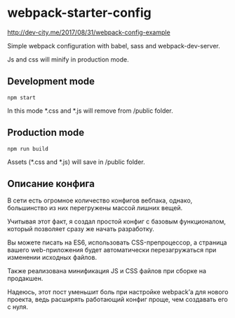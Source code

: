 # webpack-starter-config

http://dev-city.me/2017/08/31/webpack-config-example

Simple webpack configuration with babel, sass and webpack-dev-server.

Js and css will minify in production mode.

## Development mode

```
npm start
```

In this mode *.css and *.js will  remove from /public folder.

## Production mode

```
npm run build
```

Assets (*.css and *.js) will save in /public folder.

## Описание конфига

В сети есть огромное количество конфигов вебпака, однако, большинство из них перегружены массой лишних вещей.

Учитывая этот факт, я создал простой конфиг с базовым функционалом, который позволяет сразу же начать разработку.

Вы можете писать на ES6, использовать CSS-препроцессор, а страница вашего web-приложения будет автоматически перезагружаться при изменении исходных файлов.

Также реализована минификация JS и CSS файлов при сборке на продакшен.

Надеюсь, этот пост уменьшит боль при настройке webpack’а для нового проекта, ведь расширять работающий конфиг проще, чем создавать его с нуля.
